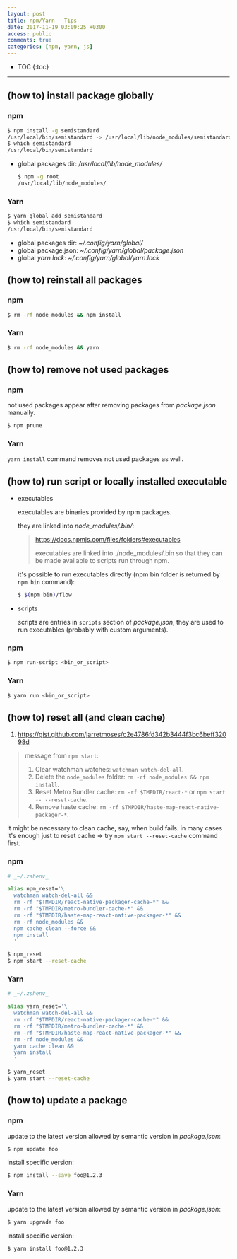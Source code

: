 ```yaml
---
layout: post
title: npm/Yarn - Tips
date: 2017-11-19 03:09:25 +0300
access: public
comments: true
categories: [npm, yarn, js]
---
```


<!-- more -->

* TOC
{:toc}
<hr>

(how to) install package globally
---------------------------------

### npm

```sh
$ npm install -g semistandard
/usr/local/bin/semistandard -> /usr/local/lib/node_modules/semistandard/bin/cmd.js
$ which semistandard
/usr/local/bin/semistandard
```

- global packages dir: _/usr/local/lib/node_modules/_

  ```sh
  $ npm -g root
  /usr/local/lib/node_modules/
  ```

### Yarn

```sh
$ yarn global add semistandard
$ which semistandard
/usr/local/bin/semistandard
```

- global packages dir: _~/.config/yarn/global/_
- global package.json: _~/.config/yarn/global/package.json_
- global _yarn.lock_: _~/.config/yarn/global/yarn.lock_

(how to) reinstall all packages
-------------------------------

### npm

```sh
$ rm -rf node_modules && npm install
```

### Yarn

```sh
$ rm -rf node_modules && yarn
```

(how to) remove not used packages
---------------------------------

### npm

not used packages appear after removing packages from _package.json_ manually.

```sh
$ npm prune
```

### Yarn

`yarn install` command removes not used packages as well.

(how to) run script or locally installed executable
---------------------------------------------------

- executables

  executables are binaries provided by npm packages.

  they are linked into _node\_modules/.bin/_:

  > <https://docs.npmjs.com/files/folders#executables>
  >
  > executables are linked into ./node_modules/.bin so that they can be made
  > available to scripts run through npm.

  it's possible to run executables directly (npm bin folder is returned by
  `npm bin` command):

  ```sh
  $ $(npm bin)/flow
  ```

- scripts

  scripts are entries in `scripts` section of _package.json_, they are used
  to run executables (probably with custom arguments).

### npm

```sh
$ npm run-script <bin_or_script>
```

### Yarn

```sh
$ yarn run <bin_or_script>
```

(how to) reset all (and clean cache)
------------------------------------

1. <https://gist.github.com/jarretmoses/c2e4786fd342b3444f3bc6beff32098d>

> message from `npm start`:
>
> 1. Clear watchman watches: `watchman watch-del-all`.
> 2. Delete the `node_modules` folder: `rm -rf node_modules && npm install`.
> 3. Reset Metro Bundler cache: `rm -rf $TMPDIR/react-*` or `npm start -- --reset-cache`.
> 4. Remove haste cache: `rm -rf $TMPDIR/haste-map-react-native-packager-*`.

it might be necessary to clean cache, say, when build fails. in many cases it's
enough just to reset cache => try `npm start --reset-cache` command first.

### npm

```zsh
# _~/.zshenv_

alias npm_reset='\
  watchman watch-del-all &&
  rm -rf "$TMPDIR/react-native-packager-cache-*" &&
  rm -rf "$TMPDIR/metro-bundler-cache-*" &&
  rm -rf "$TMPDIR/haste-map-react-native-packager-*" &&
  rm -rf node_modules &&
  npm cache clean --force &&
  npm install
  '
```

```sh
$ npm_reset
$ npm start --reset-cache
```

### Yarn

```zsh
# _~/.zshenv_

alias yarn_reset='\
  watchman watch-del-all &&
  rm -rf "$TMPDIR/react-native-packager-cache-*" &&
  rm -rf "$TMPDIR/metro-bundler-cache-*" &&
  rm -rf "$TMPDIR/haste-map-react-native-packager-*" &&
  rm -rf node_modules &&
  yarn cache clean &&
  yarn install
  '
```

```sh
$ yarn_reset
$ yarn start --reset-cache
```

(how to) update a package
-------------------------

### npm

update to the latest version allowed by semantic version in _package.json_:

```sh
$ npm update foo
```

install specific version:

```sh
$ npm install --save foo@1.2.3
```

### Yarn

update to the latest version allowed by semantic version in _package.json_:

```sh
$ yarn upgrade foo
```

install specific version:

```sh
$ yarn install foo@1.2.3
```
